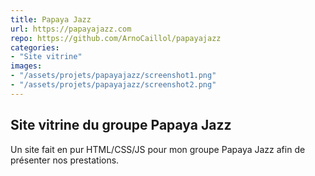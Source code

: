 ```yaml
---
title: Papaya Jazz
url: https://papayajazz.com
repo: https://github.com/ArnoCaillol/papayajazz
categories:
- "Site vitrine"
images:
- "/assets/projets/papayajazz/screenshot1.png"
- "/assets/projets/papayajazz/screenshot2.png"
---
```


## Site vitrine du groupe Papaya Jazz

Un site fait en pur HTML/CSS/JS pour mon groupe Papaya Jazz afin de présenter nos prestations.